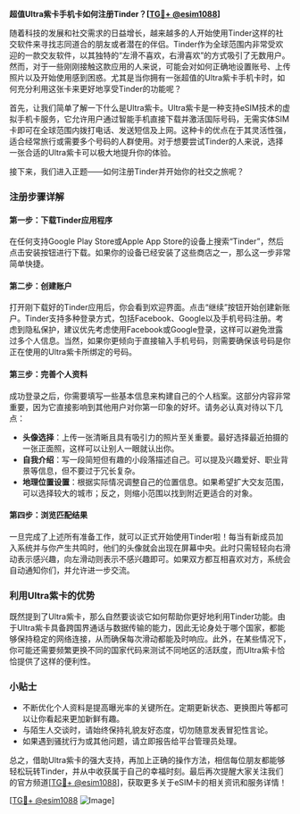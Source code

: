 **超值Ultra紫卡手机卡如何注册Tinder？[[TG💪+ @esim1088](https://t.me/s/esim1088)]**

随着科技的发展和社交需求的日益增长，越来越多的人开始使用Tinder这样的社交软件来寻找志同道合的朋友或者潜在的伴侣。Tinder作为全球范围内非常受欢迎的一款交友软件，以其独特的“左滑不喜欢，右滑喜欢”的方式吸引了无数用户。然而，对于一些刚刚接触这款应用的人来说，可能会对如何正确地设置账号、上传照片以及开始使用感到困惑。尤其是当你拥有一张超值的Ultra紫卡手机卡时，如何充分利用这张卡来更好地享受Tinder的功能呢？

首先，让我们简单了解一下什么是Ultra紫卡。Ultra紫卡是一种支持eSIM技术的虚拟手机卡服务，它允许用户通过智能手机直接下载并激活国际号码，无需实体SIM卡即可在全球范围内拨打电话、发送短信及上网。这种卡的优点在于其灵活性强，适合经常旅行或需要多个号码的人群使用。对于想要尝试Tinder的人来说，选择一张合适的Ultra紫卡可以极大地提升你的体验。

接下来，我们进入正题——如何注册Tinder并开始你的社交之旅呢？

### 注册步骤详解

#### 第一步：下载Tinder应用程序
在任何支持Google Play Store或Apple App Store的设备上搜索“Tinder”，然后点击安装按钮进行下载。如果你的设备已经安装了这些商店之一，那么这一步非常简单快捷。

#### 第二步：创建账户
打开刚下载好的Tinder应用后，你会看到欢迎界面。点击“继续”按钮开始创建新账户。Tinder支持多种登录方式，包括Facebook、Google以及手机号码注册。考虑到隐私保护，建议优先考虑使用Facebook或Google登录，这样可以避免泄露过多个人信息。当然，如果你更倾向于直接输入手机号码，则需要确保该号码是你正在使用的Ultra紫卡所绑定的号码。

#### 第三步：完善个人资料
成功登录之后，你需要填写一些基本信息来构建自己的个人档案。这部分内容非常重要，因为它直接影响到其他用户对你第一印象的好坏。请务必认真对待以下几点：

- **头像选择**：上传一张清晰且具有吸引力的照片至关重要。最好选择最近拍摄的一张正面照，这样可以让别人一眼就认出你。
- **自我介绍**：写一段简短但有趣的小段落描述自己。可以提及兴趣爱好、职业背景等信息，但不要过于冗长复杂。
- **地理位置设置**：根据实际情况调整自己的位置信息。如果希望扩大交友范围，可以选择较大的城市；反之，则缩小范围以找到附近更适合的对象。

#### 第四步：浏览匹配结果
一旦完成了上述所有准备工作，就可以正式开始使用Tinder啦！每当有新成员加入系统并与你产生共鸣时，他们的头像就会出现在屏幕中央。此时只需轻轻向右滑动表示感兴趣，向左滑动则表示不感兴趣即可。如果双方都互相喜欢对方，系统会自动通知你们，并允许进一步交流。

### 利用Ultra紫卡的优势
既然提到了Ultra紫卡，那么自然要谈谈它如何帮助你更好地利用Tinder功能。由于Ultra紫卡具备跨国界通话与数据传输的能力，因此无论身处于哪个国家，都能够保持稳定的网络连接，从而确保每次滑动都能及时响应。此外，在某些情况下，你可能还需要频繁更换不同的国家代码来测试不同地区的活跃度，而Ultra紫卡恰恰提供了这样的便利性。

### 小贴士
- 不断优化个人资料是提高曝光率的关键所在。定期更新状态、更换图片等都可以让你看起来更加新鲜有趣。
- 与陌生人交谈时，请始终保持礼貌友好态度，切勿随意发表冒犯性言论。
- 如果遇到骚扰行为或其他问题，请立即报告给平台管理员处理。

总之，借助Ultra紫卡的强大支持，再加上正确的操作方法，相信每位朋友都能够轻松玩转Tinder，并从中收获属于自己的幸福时刻。最后再次提醒大家关注我们的官方频道[[TG💪+ @esim1088](https://t.me/s/esim1088)]，获取更多关于eSIM卡的相关资讯和服务详情！

[[TG💪+ @esim1088](https://t.me/s/esim1088) ![Image](https://i.postimg.cc/4NQfJmqS/Snipaste-2025-05-13-00-14-12.png)]